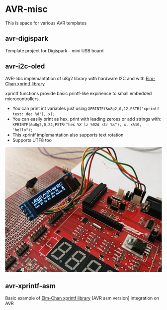 # AVR-misc
This is space for various AVR templates

## avr-digispark
Template project for Digispark - mini USB board

## avr-i2c-oled
AVR-libc implemantation of u8g2 library with hardware I2C and with [Elm-Chan xprintf library](http://elm-chan.org/fsw/strf/xprintf.html)

xprintf functions provide basic printf-like expirience to small embedded microcontrollers. 

- You can print int variables just using `XPRINTF(&u8g2,0,12,PSTR("xprintf test: dec %d"), x);`
- You can easily print as hex, print with leading zeroes or add strings with:<br>
`XPRINTF(&u8g2,0,22,PSTR("hex %X lz %02d str %s"), x, x%10, "hello");`
- This xprintf implemantation also supports text rotation
- Supports UTF8 too

![ESP8266 connected to router](/avr-i2c-oled/avr-oled.JPG)

## avr-xprintf-asm

Basic example of [Elm-Chan xprintf library](http://elm-chan.org/fsw/strf/xprintf.html) [AVR asm version] integration on AVR